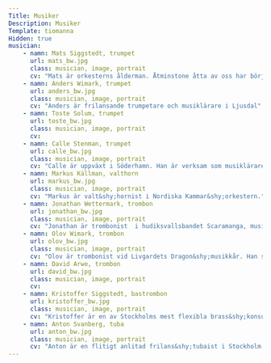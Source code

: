 ```yaml
---
Title: Musiker
Description: Musiker
Template: tiomanna
Hidden: true
musician:
    - namn: Mats Siggstedt, trumpet
      url: mats_bw.jpg
      class: musician, image, portrait
      cv: "Mats är orkesterns ålderman. Åtminstone åtta av oss har börjat vår skolning under honom."
    - namn: Anders Wimark, trumpet
      url: anders_bw.jpg
      class: musician, image, portrait
      cv: "Anders är frilansande trumpetare och musiklärare i Ljusdal"
    - namn: Toste Solum, trumpet
      url: toste_bw.jpg
      class: musician, image, portrait
      cv:
    - namn: Calle Stenman, trumpet
      url: calle_bw.jpg
      class: musician, image, portrait
      cv: "Calle är uppväxt i Söderhamn. Han är verksam som musiklärare och frilanstrumpetare i Stockholm."
    - namn: Markus Källman, valthorn
      url: markus_bw.jpg
      class: musician, image, portrait
      cv: "Markus är valt&shy;hornist i Nordiska Kammar&shy;orkestern."
    - namn: Jonathan Wettermark, trombon
      url: jonathan_bw.jpg
      class: musician, image, portrait
      cv: "Jonathan är trombonist  i hudiksvallsbandet Scaramanga, musiklärare på högstadiet i Nyköping. Uppväxt i Iggesund."
    - namn: Olov Wimark, trombon
      url: olov_bw.jpg
      class: musician, image, portrait
      cv: "Olov är trombonist vid Livgardets Dragon&shy;musikkår. Han spelar musik sittande, till fots och till häst."
    - namn: David Arwe, trombon
      url: david_bw.jpg
      class: musician, image, portrait
      cv:
    - namn: Kristoffer Siggstedt, bastrombon
      url: kristoffer_bw.jpg
      class: musician, image, portrait
      cv: "Kristoffer är en av Stockholms mest flexibla brass&shy;konsulter."
    - namn: Anton Svanberg, tuba
      url: anton_bw.jpg
      class: musician, image, portrait
      cv: "Anton är en flitigt anlitad frilans&shy;tubaist i Stockholm. Han är också hobby&shy;rörmokare och den ende i orkestern som är klart utsocknes."
---
```

